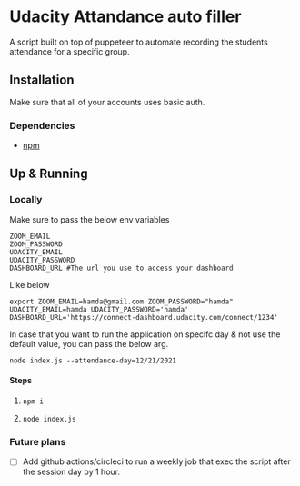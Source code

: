 # Udacity Attandance auto filler

A script built on top of puppeteer to automate recording the students attendance for a specific group.


## Installation

Make sure that all of your accounts uses basic auth.
### Dependencies
* [npm](https://docs.npmjs.com/downloading-and-installing-node-js-and-npm)


## Up & Running
### Locally
Make sure to pass the below env variables
```
ZOOM_EMAIL
ZOOM_PASSWORD
UDACITY_EMAIL 
UDACITY_PASSWORD
DASHBOARD_URL #The url you use to access your dashboard
```
Like below
```
export ZOOM_EMAIL=hamda@gmail.com ZOOM_PASSWORD="hamda" UDACITY_EMAIL=hamda UDACITY_PASSWORD='hamda' DASHBOARD_URL='https://connect-dashboard.udacity.com/connect/1234'
```

In case that you want to run the application on specifc day & not use the default value, you can pass the below arg.
```
node index.js --attendance-day=12/21/2021
```


#### Steps
1. ```shell
   npm i
   ```
1. ```shell
   node index.js
   ```

### Future plans
- [ ] Add github actions/circleci to run a weekly job that exec the script after the session day by 1 hour.